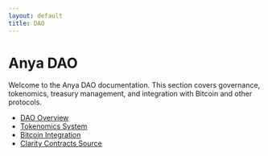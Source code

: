 ```yaml
---
layout: default
title: DAO
---
```


# Anya DAO

Welcome to the Anya DAO documentation. This section covers governance, tokenomics, treasury management, and integration with Bitcoin and other protocols.

- [DAO Overview](../DAO_OVERVIEW.md)
- [Tokenomics System](../TOKENOMICS_SYSTEM.md)
- [Bitcoin Integration](BITCOIN_INTEGRATION.md)
- [Clarity Contracts Source](../../src/contracts/)
